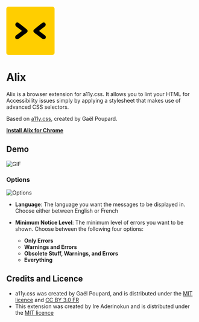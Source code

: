 ![Alix](alix_for_chrome/icon_128.png)

# Alix

Alix is a browser extension for a11y.css. It allows you to lint your HTML for Accessibility issues simply by applying a stylesheet that makes use of advanced CSS selectors.

Based on [a11y.css](http://ffoodd.github.io/a11y.css/), created by Gaël Poupard.

**[Install Alix for Chrome](https://chrome.google.com/webstore/detail/alix-for-chrome/aepmadgjacfjcneccddiccnkbpimobge)**


## Demo

![GIF](https://cloud.githubusercontent.com/assets/11269635/23892433/d7c03a4c-089a-11e7-96cc-9ac1cdef5488.gif)


### Options

![Options](https://cloud.githubusercontent.com/assets/11269635/23892436/dac3dcb2-089a-11e7-9b92-dcdf9791d52d.png)

- **Language**: The language you want the messages to be displayed in. Choose either between English or French

- **Minimum Notice Level**: The minimum level of errors you want to be shown. Choose between the following four options:
	- **Only Errors**
	- **Warnings and Errors**
	- **Obsolete Stuff, Warnings, and Errors**
	- **Everything**


## Credits and Licence

- a11y.css was created by Gaël Poupard, and is distributed under the [MIT licence](http://opensource.org/licenses/MIT) and [CC BY 3.0 FR](http://creativecommons.org/licenses/by/3.0/fr/)
- This extension was created by Ire Aderinokun and is distributed under the [MIT licence](http://opensource.org/licenses/MIT)
